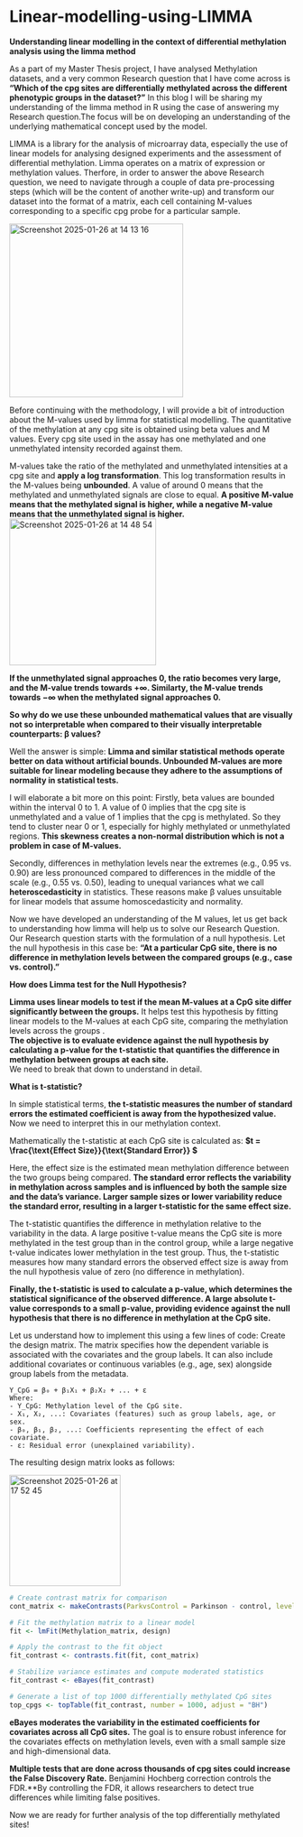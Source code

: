 # Linear-modelling-using-LIMMA

**Understanding linear modelling in the context of differential methylation analysis using the limma method**  

As a part of my Master Thesis project, I have analysed Methylation datasets, and a very common Research question that I have come across is **“Which of the cpg sites are differentially methylated across the different phenotypic groups in the dataset?”** In this blog I will be sharing my understanding of the limma method in R using the case of answering my Research question.The focus will be on developing an understanding of the underlying mathematical concept used by the model.  


LIMMA is a library for the analysis of microarray data, especially the use of linear models for analysing designed experiments and the assessment of differential methylation. Limma operates on a matrix of expression or methylation values. Therfore, in order to answer the above Research question, we need to navigate through a couple of data pre-processing steps (which will be the content of another write-up) and transform our dataset into the format of a matrix, each cell containing M-values corresponding to a specific cpg probe for a particular sample.  

<img width="308" alt="Screenshot 2025-01-26 at 14 13 16" src="https://github.com/user-attachments/assets/0851e703-15b9-461d-87bc-fdf27202d368" />

Before continuing with the methodology, I will provide a bit of introduction about the M-values used by limma for statistical modelling.
The quantitative of the methylation at any cpg site is obtained using beta values and M values. Every cpg site used in the assay has one methylated and one unmethylated intensity recorded against them.  

M-values take the ratio of the methylated and unmethylated intensities at a cpg site and **apply a log transformation**. This log transformation results in the M-values being **unbounded**. A value of around 0 means that the methylated and unmethylated signals are close to equal. **A positive M-value means that the methylated signal is higher, while a negative M-value means that the unmethylated signal is higher.**  
<img width="260" alt="Screenshot 2025-01-26 at 14 48 54" src="https://github.com/user-attachments/assets/1f1e12b8-bdaf-49d6-b223-6fbc1936eff7" />  

**If the unmethylated signal approaches 0, the ratio becomes very large, and the M-value trends towards +∞. Similarty, the M-value trends towards −∞ when the methylated signal approaches 0.**  

**So why do we use these unbounded mathematical values that are visually not so interpretable when compared to their visually interpretable counterparts: β values?**  

Well the answer is simple: **Limma and similar statistical methods operate better on data without artificial bounds. Unbounded M-values are more suitable for linear modeling because they adhere to the assumptions of normality in statistical tests.**  

I will elaborate a bit more on this point:
Firstly, beta values are bounded within the interval 0 to 1. A value of 0 implies that the cpg site is unmethylated and a value of 1 implies that the cpg is methylated. So they tend to cluster near 0 or 1, especially for highly methylated or unmethylated regions. **This skewness creates a non-normal distribution which is not a problem in case of M-values.**  


Secondly, differences in methylation levels near the extremes (e.g., 0.95 vs. 0.90) are less pronounced compared to differences in the middle of the scale (e.g., 0.55 vs. 0.50), leading to unequal variances what we call **heteroscedasticity** in statistics. These reasons make β values unsuitable for linear models that assume homoscedasticity and normality.  


Now we have developed an understanding of the M values, let us get back to understanding how limma will help us to solve our Research Question. Our Research question starts with the formulation of a null hypothesis. Let the null hypothesis in this case be: **“At a particular CpG site, there is no difference in methylation levels between the compared groups (e.g., case vs. control).”**  


**How does Limma test for the Null Hypothesis?**  

**Limma uses linear models to test if the mean M-values at a CpG site differ significantly between the groups.**
It helps test this hypothesis by fitting linear models to the M-values at each CpG site, comparing the methylation levels across the groups .   
**The objective is to evaluate evidence against the null hypothesis by calculating a p-value for the t-statistic that quantifies the difference in methylation between groups at each site.**  
We need to break that down to understand in detail.

**What is t-statistic?**

In simple statistical terms, **the t-statistic measures the number of standard errors the estimated coefficient is away from the hypothesized value.**
Now we need to interpret this in our methylation context.

Mathematically the t-statistic at each CpG site is calculated as:
**$t = \frac{\text{Effect Size}}{\text{Standard Error}} $**  


Here, the effect size is the estimated mean methylation difference between the two groups being compared. **The standard error reflects the variability in methylation across samples and is influenced by both the sample size and the data’s variance. Larger sample sizes or lower variability reduce the standard error, resulting in a larger t-statistic for the same effect size.**  


The t-statistic quantifies the difference in methylation relative to the variability in the data. A large positive t-value means the CpG site is more methylated in the test group than in the control group, while a large negative t-value indicates lower methylation in the test group. Thus, the t-statistic measures how many standard errors the observed effect size is away from the null hypothesis value of zero (no difference in methylation).

**Finally, the t-statistic is used to calculate a p-value, which determines the statistical significance of the observed difference. A large absolute t-value corresponds to a small p-value, providing evidence against the null hypothesis that there is no difference in methylation at the CpG site.**

Let us understand how to implement this using a few lines of code:
Create the design matrix. The matrix specifies how the dependent variable is associated with the covariates and the group labels. It can also include additional covariates or continuous variables (e.g., age, sex) alongside group labels from the metadata.


```
Y_CpG = β₀ + β₁X₁ + β₂X₂ + ... + ε
Where:
- Y_CpG: Methylation level of the CpG site.
- X₁, X₂, ...: Covariates (features) such as group labels, age, or sex.
- β₀, β₁, β₂, ...: Coefficients representing the effect of each covariate.
- ε: Residual error (unexplained variability).
```
The resulting design matrix looks as follows:

<img width="197" alt="Screenshot 2025-01-26 at 17 52 45" src="https://github.com/user-attachments/assets/7d6bfb22-29bf-4122-a0d6-c037c0fabd5d" />  


```r
# Create contrast matrix for comparison
cont_matrix <- makeContrasts(ParkvsControl = Parkinson - control, levels = design)

# Fit the methylation matrix to a linear model
fit <- lmFit(Methylation_matrix, design)

# Apply the contrast to the fit object
fit_contrast <- contrasts.fit(fit, cont_matrix)

# Stabilize variance estimates and compute moderated statistics
fit_contrast <- eBayes(fit_contrast)

# Generate a list of top 1000 differentially methylated CpG sites
top_cpgs <- topTable(fit_contrast, number = 1000, adjust = "BH")
```

**eBayes moderates the variability in the estimated coefficients for covariates across all CpG sites.** The goal is to ensure robust inference for the covariates effects on methylation levels, even with a small sample size and high-dimensional data.  


**Multiple tests that are done across thousands of cpg sites could increase the False Discovery Rate.** Benjamini Hochberg correction controls the FDR.**By controlling the FDR, it allows researchers to detect true differences while limiting false positives.  


Now we are ready for further analysis of the top differentially methylated sites!








